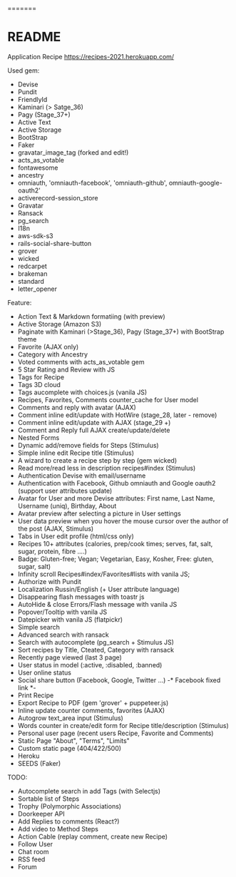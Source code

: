 =======
# README

Application Recipe https://recipes-2021.herokuapp.com/

Used gem:
* Devise
* Pundit
* FriendlyId
* Kaminari (> Satge_36)
* Pagy (Stage_37+)
* Active Text
* Active Storage
* BootStrap
* Faker
* gravatar_image_tag (forked and edit!)
* acts_as_votable
* fontawesome
* ancestry
* omniauth, 'omniauth-facebook', 'omniauth-github', omniauth-google-oauth2'
* activerecord-session_store
* Gravatar
* Ransack
* pg_search
* I18n
* aws-sdk-s3
* rails-social-share-button
* grover
* wicked
* redcarpet
* brakeman
* standard
* letter_opener

Feature:
* Action Text & Markdown formatiing (with preview)
* Active Storage (Amazon S3)
* Paginate with Kaminari (>Stage_36), Pagy (Stage_37+) with BootStrap theme 
* Favorite (AJAX only)
* Category with Ancestry
* Voted comments with acts_as_votable gem
* 5 Star Rating and Review with JS
* Tags for Recipe 
* Tags 3D cloud
* Tags aucomplete with choices.js (vanila JS)
* Recipes, Favorites, Comments counter_cache for User model
* Comments and reply with avatar (AJAX)
* Comment inline edit/update with HotWire (stage_28, later - remove)
* Comment inline edit/update with AJAX (stage_29 +)
* Comment and Reply full AJAX create/update/delete  
* Nested Forms
* Dynamic add/remove fields for Steps (Stimulus)
* Simple inline edit Recipe title (Stimulus)
* A wizard to create a recipe step by step (gem wicked)
* Read more/read less in description recipes#index (Stimulus)
* Authentication Devise with email/username
* Authentication with Facebook, Github omniauth and Google oauth2 (support user attributes update)
* Avatar for User and more Devise attributes: First name, Last Name, Username (uniq), Birthday, About 
* Avatar preview after selecting a picture in User settings
* User data preview when you hover the mouse cursor over the author of the post (AJAX, Stimulus)
* Tabs in User edit profile (html/css only)
* Recipes 10+ attributes (calories, prep/cook times; serves, fat, salt, sugar, protein, fibre ....)
* Badge: Gluten-free; Vegan; Vegetarian, Easy, Kosher, Free: gluten, sugar, salt)
* Infinity scroll Recipes#index/Favorites#lists with vanila JS;
* Authorize with Pundit
* Localization Russin/English (+ User attribute language)
* Disappearing flash messages with toastr js
* AutoHide & close Errors/Flash message with vanila JS
* Popover/Tooltip with vanila JS
* Datepicker with vanila JS (flatpickr)
* Simple search
* Advanced search with ransack
* Search with autocomplete (pg_search + Stimulus JS)
* Sort recipes by Title, Cteated, Category with ransack
* Recently page viewed (last 3 page)
* User status in model (:active, :disabled, :banned)
* User online status
* Social share button (Facebook, Google, Twitter ...) -* Facebook fixed link *-
* Print Recipe
* Export Recipe to PDF (gem 'grover' + puppeteer.js)
* Inline update counter comments, favorites (AJAX)
* Autogrow text_area input (Stimulus)
* Words counter in create/edit form for Recipe title/description (Stimulus)
* Personal user page (recent users Recipe, Favorite and Comments)
* Static Page "About", "Terms", "Limits"
* Custom static page (404/422/500)
* Heroku
* SEEDS (Faker)

TODO:
* Autocomplete search in add Tags (with Selectjs)
* Sortable list of Steps
* Trophy (Polymorphic Associations)
* Doorkeeper API
* Add Replies to comments (React?)
* Add video to Method Steps 
* Action Cable (replay comment, create new Recipe)
* Follow User
* Chat room
* RSS feed
* Forum
